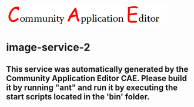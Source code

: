 ![CAE](https://github.com/testcae/application-demo-music/blob/master/microservice-image-service-2/img/logo.png)  

image-service-2
===================


This service was automatically generated by the Community Application Editor CAE. Please build it by running "ant" and run it by executing the start scripts located in the 'bin' folder.
---------------
